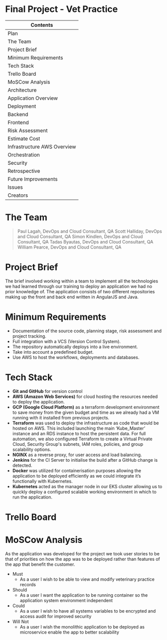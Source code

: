 # Final Project - Vet Practice


| Contents |
| ------ |
| Plan | 
| The Team |
| Project Brief |
| Minimum Requirements |
| Tech Stack |
| Trello Board |
| MoSCow Analysis |
| Architecture |
| Application Overview |
| Deployment |
| Backend |
| Frontend |
| Risk Assessment |
| Estimate Cost |
| Infrastructure AWS Overview |
| Orchestration |
| Security |
| Retrospective |
| Future Improvements|
| Issues |
| Creators |

# The Team
> Paul Lagah, DevOps and Cloud Consultant, QA
> Scott Halliday, DevOps and Cloud Consultant, QA
> Simon Kindlen, DevOps and Cloud Consultant, QA
> Tadas Byautas, DevOps and Cloud Consultant, QA
> William Pearce, DevOps and Cloud Consultant, QA 

# Project Brief
The brief involved working within a team to implement all the technologies we had learned through our training to deploy an application we had no prior knowledge of.
The application consists of two different repositories making up the front and back end written in AngularJS and Java.

# Minimum Requirements
* Documentation of the source code, planning stage, risk assessment and project tracking.
* Full integration with a VCS (Version Control System).
* The repository automatically deploys into a live environment.
* Take into account a predefined budget.
* Use AWS to host the workflows, deployments and databases.

# Tech Stack 
* **Git and GitHub** for version control
* **AWS (Amazon Web Services)** for cloud hosting the resources needed to deploy the application.
* **GCP (Google Cloud Platform)** as a terraform development environment to save money from the given budget and time as we already had a VM running with it installed from previous projects. 
* **Terraform** was used to deploy the infrastructure as code that would be hosted on AWS. This included launching the main ‘Kube_Master’ instance and an RDS instance to host the persistent data. For full automation, we also configured Terraform to create a Virtual Private Cloud, Security Group's subnets, IAM roles, policies, and group scalability options.
* **NGINX** as a reverse proxy, for user access and load balancing.
* **Jenkins** for the CI Server to initialise the build after a GitHub change is detected.  
* **Docker** was utilized for containerisation purposes allowing the application to be deployed efficiently as we could integrate it’s functionally with Kubernetes.
* **Kubernetes** acted as the manager node in our EKS cluster allowing us to quickly deploy a configured scalable working environment in which to run the application.

# Trello Board

# MoSCow Analysis

As the application was developed for the project we took user stories to be that of priorities on how the app was to be deployed rather than features of the app that benefit the customer.

* Must 
  * As a user I wish to be able to view and modify veterinary practice records
* Should
  * As a user I want the application to be running container so the application system environment independent
* Could
  * As a user I wish to have all systems variables to be encrypted and access audit for improved security
* Will Not
  * As a user I wish the monolithic application to be deployed as microservice enable the app to better scalability  




